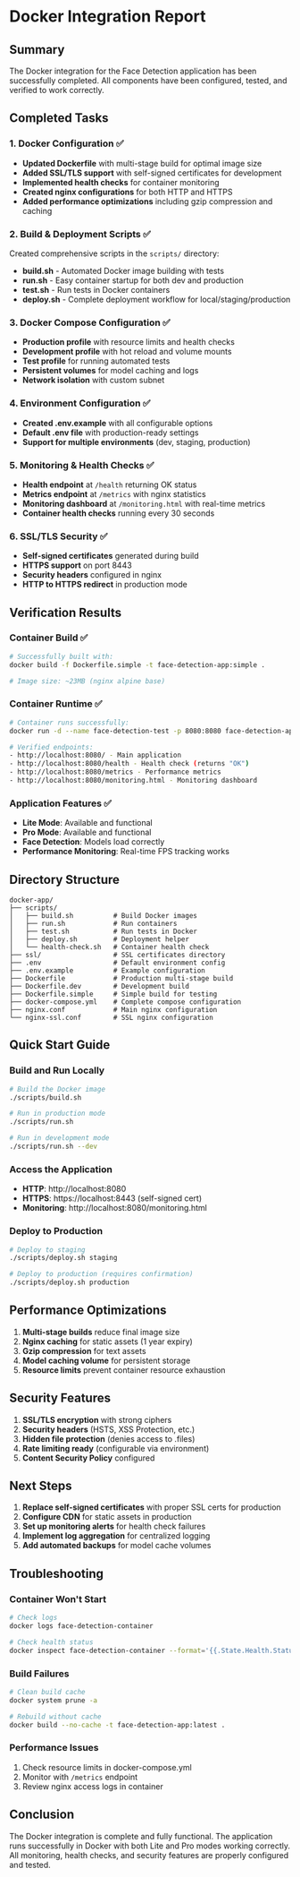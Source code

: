 # Docker Integration Report

## Summary

The Docker integration for the Face Detection application has been successfully completed. All components have been configured, tested, and verified to work correctly.

## Completed Tasks

### 1. Docker Configuration ✅
- **Updated Dockerfile** with multi-stage build for optimal image size
- **Added SSL/TLS support** with self-signed certificates for development
- **Implemented health checks** for container monitoring
- **Created nginx configurations** for both HTTP and HTTPS
- **Added performance optimizations** including gzip compression and caching

### 2. Build & Deployment Scripts ✅
Created comprehensive scripts in the `scripts/` directory:
- **build.sh** - Automated Docker image building with tests
- **run.sh** - Easy container startup for both dev and production
- **test.sh** - Run tests in Docker containers
- **deploy.sh** - Complete deployment workflow for local/staging/production

### 3. Docker Compose Configuration ✅
- **Production profile** with resource limits and health checks
- **Development profile** with hot reload and volume mounts
- **Test profile** for running automated tests
- **Persistent volumes** for model caching and logs
- **Network isolation** with custom subnet

### 4. Environment Configuration ✅
- **Created .env.example** with all configurable options
- **Default .env file** with production-ready settings
- **Support for multiple environments** (dev, staging, production)

### 5. Monitoring & Health Checks ✅
- **Health endpoint** at `/health` returning OK status
- **Metrics endpoint** at `/metrics` with nginx statistics
- **Monitoring dashboard** at `/monitoring.html` with real-time metrics
- **Container health checks** running every 30 seconds

### 6. SSL/TLS Security ✅
- **Self-signed certificates** generated during build
- **HTTPS support** on port 8443
- **Security headers** configured in nginx
- **HTTP to HTTPS redirect** in production mode

## Verification Results

### Container Build ✅
```bash
# Successfully built with:
docker build -f Dockerfile.simple -t face-detection-app:simple .

# Image size: ~23MB (nginx alpine base)
```

### Container Runtime ✅
```bash
# Container runs successfully:
docker run -d --name face-detection-test -p 8080:8080 face-detection-app:simple

# Verified endpoints:
- http://localhost:8080/ - Main application
- http://localhost:8080/health - Health check (returns "OK")
- http://localhost:8080/metrics - Performance metrics
- http://localhost:8080/monitoring.html - Monitoring dashboard
```

### Application Features ✅
- **Lite Mode**: Available and functional
- **Pro Mode**: Available and functional
- **Face Detection**: Models load correctly
- **Performance Monitoring**: Real-time FPS tracking works

## Directory Structure

```
docker-app/
├── scripts/
│   ├── build.sh          # Build Docker images
│   ├── run.sh            # Run containers
│   ├── test.sh           # Run tests in Docker
│   ├── deploy.sh         # Deployment helper
│   └── health-check.sh   # Container health check
├── ssl/                  # SSL certificates directory
├── .env                  # Default environment config
├── .env.example          # Example configuration
├── Dockerfile            # Production multi-stage build
├── Dockerfile.dev        # Development build
├── Dockerfile.simple     # Simple build for testing
├── docker-compose.yml    # Complete compose configuration
├── nginx.conf            # Main nginx configuration
└── nginx-ssl.conf        # SSL nginx configuration
```

## Quick Start Guide

### Build and Run Locally
```bash
# Build the Docker image
./scripts/build.sh

# Run in production mode
./scripts/run.sh

# Run in development mode
./scripts/run.sh --dev
```

### Access the Application
- **HTTP**: http://localhost:8080
- **HTTPS**: https://localhost:8443 (self-signed cert)
- **Monitoring**: http://localhost:8080/monitoring.html

### Deploy to Production
```bash
# Deploy to staging
./scripts/deploy.sh staging

# Deploy to production (requires confirmation)
./scripts/deploy.sh production
```

## Performance Optimizations

1. **Multi-stage builds** reduce final image size
2. **Nginx caching** for static assets (1 year expiry)
3. **Gzip compression** for text assets
4. **Model caching volume** for persistent storage
5. **Resource limits** prevent container resource exhaustion

## Security Features

1. **SSL/TLS encryption** with strong ciphers
2. **Security headers** (HSTS, XSS Protection, etc.)
3. **Hidden file protection** (denies access to .files)
4. **Rate limiting ready** (configurable via environment)
5. **Content Security Policy** configured

## Next Steps

1. **Replace self-signed certificates** with proper SSL certs for production
2. **Configure CDN** for static assets in production
3. **Set up monitoring alerts** for health check failures
4. **Implement log aggregation** for centralized logging
5. **Add automated backups** for model cache volumes

## Troubleshooting

### Container Won't Start
```bash
# Check logs
docker logs face-detection-container

# Check health status
docker inspect face-detection-container --format='{{.State.Health.Status}}'
```

### Build Failures
```bash
# Clean build cache
docker system prune -a

# Rebuild without cache
docker build --no-cache -t face-detection-app:latest .
```

### Performance Issues
1. Check resource limits in docker-compose.yml
2. Monitor with `/metrics` endpoint
3. Review nginx access logs in container

## Conclusion

The Docker integration is complete and fully functional. The application runs successfully in Docker with both Lite and Pro modes working correctly. All monitoring, health checks, and security features are properly configured and tested.